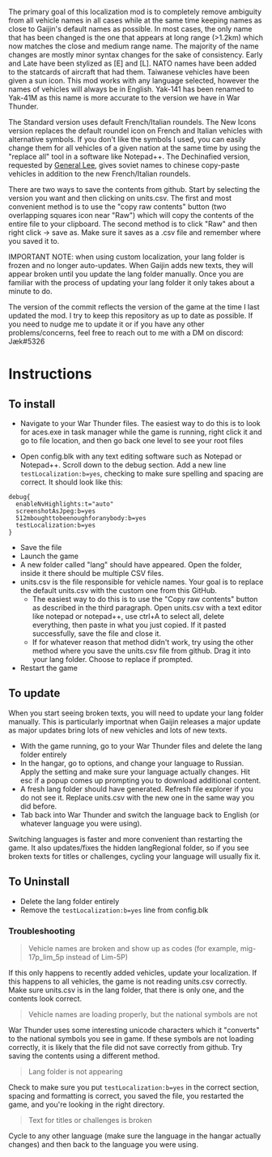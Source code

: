 The primary goal of this localization mod is to completely remove ambiguity from all vehicle names in all cases while at the same time keeping names as close to Gaijin's default names as possible. In most cases, the only name that has been changed is the one that appears at long range (>1.2km) which now matches the close and medium range name. The majority of the name changes are mostly minor syntax changes for the sake of consistency. Early and Late have been stylized as [E] and [L]. NATO names have been added to the statcards of aircraft that had them. Taiwanese vehicles have been given a sun icon. This mod works with any language selected, however the names of vehicles will always be in English. Yak-141 has been renamed to Yak-41M as this name is more accurate to the version we have in War Thunder.

The Standard version uses default French/Italian roundels. The New Icons version replaces the default roundel icon on French and Italian vehicles with alternative symbols. If you don't like the symbols I used, you can easily change them for all vehicles of a given nation at the same time by using the "replace all" tool in a software like Notepad++. The Dechinafied version, requested by [General Lee](https://www.youtube.com/@GeneralLee2000), gives soviet names to chinese copy-paste vehicles in addition to the new French/Italian roundels.

There are two ways to save the contents from github. Start by selecting the version you want and then clicking on units.csv. The first and most convenient method is to use the "copy raw contents" button (two overlapping squares icon near "Raw") which will copy the contents of the entire file to your clipboard. The second method is to click "Raw" and then right click → save as. Make sure it saves as a .csv file and remember where you saved it to.

IMPORTANT NOTE: when using custom localization, your lang folder is frozen and no longer auto-updates. When Gaijin adds new texts, they will appear broken until you update the lang folder manually. Once you are familiar with the process of updating your lang folder it only takes about a minute to do. 

The version of the commit reflects the version of the game at the time I last updated the mod. I try to keep this repository as up to date as possible. If you need to nudge me to update it or if you have any other problems/concerns, feel free to reach out to me  with a DM on discord: Jæk#5326

# Instructions

## To install

- Navigate to your War Thunder files. The easiest way to do this is to look for aces.exe in task manager while the game is running, right click it and go to file location, and then go back one level to see your root files

- Open config.blk with any text editing software such as Notepad or Notepad++. Scroll down to the debug section. Add a new line `testLocalization:b=yes`, checking to make sure spelling and spacing are correct. It should look like this:
```
debug{
  enableNvHighlights:t="auto"
  screenshotAsJpeg:b=yes
  512mboughttobeenoughforanybody:b=yes
  testLocalization:b=yes
}
```
- Save the file
- Launch the game
- A new folder called "lang" should have appeared. Open the folder, inside it there should be multiple CSV files.
- units.csv is the file responsible for vehicle names. Your goal is to replace the default units.csv with the custom one from this GitHub.
  - The easiest way to do this is to use the "Copy raw contents" button as described in the third paragraph. Open units.csv with a text editor like notepad or notepad++, use ctrl+A to select all, delete everything, then paste in what you just copied. If it pasted successfully, save the file and close it. 
  - If for whatever reason that method didn't work, try using the other method where you save the units.csv file from github. Drag it into your lang folder. Choose to replace if prompted. 
- Restart the game

## To update

When you start seeing broken texts, you will need to update your lang folder manually. This is particularly importnat when Gaijin releases a major update as major updates bring lots of new vehicles and lots of new texts.
- With the game running, go to your War Thunder files and delete the lang folder entirely
- In the hangar, go to options, and change your language to Russian. Apply the setting and make sure your language actually changes. Hit esc if a popup comes up prompting you to download additional content.
- A fresh lang folder should have generated. Refresh file explorer if you do not see it. Replace units.csv with the new one in the same way you did before. 
- Tab back into War Thunder and switch the language back to English (or whatever language you were using). 

Switching languages is faster and more convenient than restarting the game. It also updates/fixes the hidden langRegional folder, so if you see broken texts for titles or challenges, cycling your language will usually fix it. 

## To Uninstall

- Delete the lang folder entirely
- Remove the `testLocalization:b=yes` line from config.blk

### Troubleshooting

> Vehicle names are broken and show up as codes (for example, mig-17p_lim_5p instead of Lim-5P)

If this only happens to recently added vehicles, update your localization.
If this happens to all vehicles, the game is not reading units.csv correctly. Make sure units.csv is in the lang folder, that there is only one, and the contents look correct.

> Vehicle names are loading properly, but the national symbols are not

War Thunder uses some interesting unicode characters which it "converts" to the national symbols you see in game. If these symbols are not loading correctly, it is likely that the file did not save correctly from github. Try saving the contents using a different method. 

> Lang folder is not appearing

Check to make sure you put `testLocalization:b=yes` in the correct section, spacing and formatting is correct, you saved the file, you restarted the game, and you're looking in the right directory.

> Text for titles or challenges is broken

Cycle to any other language (make sure the language in the hangar actually changes) and then back to the language you were using. 
